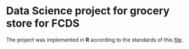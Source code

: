 # Data Science project for grocery store for FCDS

The project was implemented in <b>R</b> according to the standards of this <a href="R-Final-Project.pdf">file</a>.